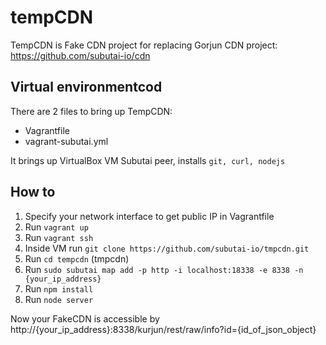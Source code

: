# tempCDN
TempCDN is Fake CDN project for replacing Gorjun CDN project: https://github.com/subutai-io/cdn

## Virtual environmentcod
There are 2 files to bring up TempCDN:

- Vagrantfile
- vagrant-subutai.yml

It brings up VirtualBox VM Subutai peer, installs `git, curl, nodejs`

## How to

1. Specify your network interface to get public IP in Vagrantfile
2. Run `vagrant up`
3. Run `vagrant ssh`
4. Inside VM run `git clone https://github.com/subutai-io/tmpcdn.git`
5. Run `cd tempcdn` (tmpcdn)
6. Run `sudo subutai map add -p http -i localhost:18338 -e 8338 -n {your_ip_address}`
7. Run `npm install`
8. Run `node server`


Now your FakeCDN is accessible by http://{your_ip_address}:8338/kurjun/rest/raw/info?id={id_of_json_object}
